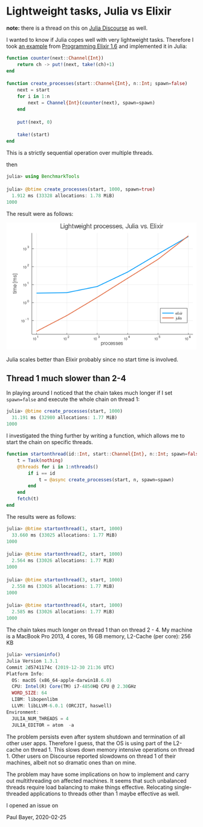 # Lightweight tasks, Julia vs Elixir

**note:** there is a thread on this on [Julia Discourse](https://discourse.julialang.org/t/lightweight-tasks-julia-vs-elixir-otp/35082) as well.

I wanted to know if Julia copes well with very lightweight tasks. Therefore I took [an example](https://media.pragprog.com/titles/elixir16/code/spawn/chain.exs) from [Programming Elixir 1.6](https://pragprog.com/book/elixir16/programming-elixir-1-6) and implemented it in Julia:

```julia
function counter(next::Channel{Int})
    return ch -> put!(next, take!(ch)+1)
end

function create_processes(start::Channel{Int}, n::Int; spawn=false)
    next = start
    for i in 1:n
        next = Channel{Int}(counter(next), spawn=spawn)
    end

    put!(next, 0)

    take!(start)
end
```
This is a strictly sequential operation over multiple threads.

then

```julia
julia> using BenchmarkTools

julia> @btime create_processes(start, 1000, spawn=true)
  1.912 ms (33328 allocations: 1.78 MiB)
1000
```

The result were as follows:

![results](chain.png)

Julia scales better than Elixir probably since no start time is involved.

## Thread 1 much slower than 2-4

In playing around I noticed that the chain takes much longer if I set `spawn=false` and execute the whole chain on thread 1:

```julia
julia> @btime create_processes(start, 1000)
  31.191 ms (32980 allocations: 1.77 MiB)
1000
```

I investigated the thing further by writing a function, which allows me to start the chain on specific threads.

```julia
function startonthread(id::Int, start::Channel{Int}, n::Int; spawn=false)
    t = Task(nothing)
    @threads for i in 1:nthreads()
        if i == id
            t = @async create_processes(start, n, spawn=spawn)
        end
    end
    fetch(t)
end
```

The results were as follows:

```julia
julia> @btime startonthread(1, start, 1000)
  33.660 ms (33025 allocations: 1.77 MiB)
1000

julia> @btime startonthread(2, start, 1000)
  2.564 ms (33026 allocations: 1.77 MiB)
1000

julia> @btime startonthread(3, start, 1000)
  2.558 ms (33026 allocations: 1.77 MiB)
1000

julia> @btime startonthread(4, start, 1000)
  2.585 ms (33026 allocations: 1.77 MiB)
1000
```

The chain takes much longer on thread 1 than on thread 2 - 4. My machine is a MacBook Pro 2013, 4 cores, 16 GB memory, L2-Cache (per core):	256 KB

```julia
julia> versioninfo()
Julia Version 1.3.1
Commit 2d5741174c (2019-12-30 21:36 UTC)
Platform Info:
  OS: macOS (x86_64-apple-darwin18.6.0)
  CPU: Intel(R) Core(TM) i7-4850HQ CPU @ 2.30GHz
  WORD_SIZE: 64
  LIBM: libopenlibm
  LLVM: libLLVM-6.0.1 (ORCJIT, haswell)
Environment:
  JULIA_NUM_THREADS = 4
  JULIA_EDITOR = atom  -a
```

The problem persists even after system shutdown and termination of all other user apps. Therefore I guess, that the OS is using part of the L2-cache on thread 1. This slows down memory intensive operations on thread 1. Other users on Discourse reported slowdowns on thread 1 of their machines, albeit not so dramatic ones than on mine.

The problem may have some implications on how to implement and carry out multithreading on affected machines. It seems that such unbalanced threads  require load balancing to make things effective. Relocating single-threaded applications to threads other than 1 maybe effective as well.

I opened an issue on

Paul Bayer, 2020-02-25
